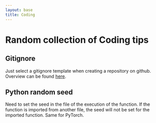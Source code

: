 ```yaml
---
layout: base
title: Coding
---
```


# Random collection of Coding tips

## Gitignore

Just select a gitignore template when creating a repository on github. Overview can be found [here](https://github.com/github/gitignore).


## Python random seed

Need to set the seed in the file of the execution of the function. If the function is imported from another file, the seed will not be set for the imported function. Same for PyTorch.
